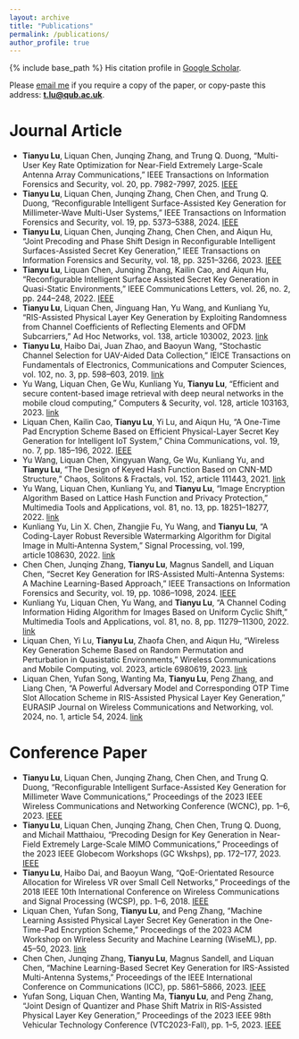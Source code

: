 ```yaml
---
layout: archive
title: "Publications"
permalink: /publications/
author_profile: true
---
```

{% include base_path %}
His citation profile in [Google Scholar](https://scholar.google.com/citations?user=EyknLkwAAAAJ&hl=en).

Please [email me](mailto:t.lu@qub.ac.uk) if you require a copy of the paper, or copy-paste this address: **t.lu@qub.ac.uk**.




<!-- # Preprint  -->

# Journal Article
* **Tianyu Lu**, Liquan Chen, Junqing Zhang, and Trung Q. Duong, “Multi-User Key Rate Optimization for Near-Field Extremely Large-Scale Antenna Array Communications,” IEEE Transactions on Information Forensics and Security, vol. 20, pp. 7982-7997, 2025. [IEEE](https://ieeexplore.ieee.org/document/11104139)
* **Tianyu Lu**, Liquan Chen, Junqing Zhang, Chen Chen, and Trung Q. Duong, “Reconfigurable Intelligent Surface-Assisted Key Generation for Millimeter-Wave Multi-User Systems,” IEEE Transactions on Information Forensics and Security, vol. 19, pp. 5373–5388, 2024. [IEEE](https://ieeexplore.ieee.org/document/10520332) 
* **Tianyu Lu**, Liquan Chen, Junqing Zhang, Chen Chen, and Aiqun Hu, “Joint Precoding and Phase Shift Design in Reconfigurable Intelligent Surfaces-Assisted Secret Key Generation,” IEEE Transactions on Information Forensics and Security, vol. 18, pp. 3251–3266, 2023. [IEEE](https://ieeexplore.ieee.org/document/10106070)
* **Tianyu Lu**, Liquan Chen, Junqing Zhang, Kailin Cao, and Aiqun Hu, “Reconfigurable Intelligent Surface Assisted Secret Key Generation in Quasi-Static Environments,” IEEE Communications Letters, vol. 26, no. 2, pp. 244–248, 2022. [IEEE](https://ieeexplore.ieee.org/document/9627160)
* **Tianyu Lu**, Liquan Chen, Jinguang Han, Yu Wang, and Kunliang Yu, “RIS-Assisted Physical Layer Key Generation by Exploiting Randomness from Channel Coefficients of Reflecting Elements and OFDM Subcarriers,” Ad Hoc Networks, vol. 138, article 103002, 2023. [link](https://doi.org/10.1016/j.adhoc.2022.103002)
* **Tianyu Lu**, Haibo Dai, Juan Zhao, and Baoyun Wang, “Stochastic Channel Selection for UAV-Aided Data Collection,” IEICE Transactions on Fundamentals of Electronics, Communications and Computer Sciences, vol. 102, no. 3, pp. 598–603, 2019. [link](https://search.ieice.org/bin/summary.php?id=e102-a_3_598)
* Yu Wang, Liquan Chen, Ge Wu, Kunliang Yu, **Tianyu Lu**, “Efficient and secure content-based image retrieval with deep neural networks in the mobile cloud computing,” Computers & Security, vol. 128, article 103163, 2023. [link](https://doi.org/10.1016/j.cose.2023.103163)
* Liquan Chen, Kailin Cao, **Tianyu Lu**, Yi Lu, and Aiqun Hu, “A One-Time Pad Encryption Scheme Based on Efficient Physical-Layer Secret Key Generation for Intelligent IoT System,” China Communications, vol. 19, no. 7, pp. 185–196, 2022. [IEEE](https://ieeexplore.ieee.org/document/9837858)
* Yu Wang, Liquan Chen, Xingyuan Wang, Ge Wu, Kunliang Yu, and **Tianyu Lu**, “The Design of Keyed Hash Function Based on CNN-MD Structure,” Chaos, Solitons & Fractals, vol. 152, article 111443, 2021. [link](https://doi.org/10.1016/j.chaos.2021.111443)
* Yu Wang, Liquan Chen, Kunliang Yu, and **Tianyu Lu**, “Image Encryption Algorithm Based on Lattice Hash Function and Privacy Protection,” Multimedia Tools and Applications, vol. 81, no. 13, pp. 18251–18277, 2022. [link](https://link.springer.com/article/10.1007/s11042-022-12254-0)
* Kunliang Yu, Lin X. Chen, Zhangjie Fu, Yu Wang, and **Tianyu Lu**, “A Coding-Layer Robust Reversible Watermarking Algorithm for Digital Image in Multi‑Antenna System,” Signal Processing, vol. 199, article 108630, 2022. [link](https://doi.org/10.1016/j.sigpro.2022.108630)
* Chen Chen, Junqing Zhang, **Tianyu Lu**, Magnus Sandell, and Liquan Chen, “Secret Key Generation for IRS-Assisted Multi-Antenna Systems: A Machine Learning-Based Approach,” IEEE Transactions on Information Forensics and Security, vol. 19, pp. 1086–1098, 2024. [IEEE](https://ieeexplore.ieee.org/document/10315046) 
* Kunliang Yu, Liquan Chen, Yu Wang, and **Tianyu Lu**, “A Channel Coding Information Hiding Algorithm for Images Based on Uniform Cyclic Shift,” Multimedia Tools and Applications, vol. 81, no. 8, pp. 11279–11300, 2022. [link](https://link.springer.com/article/10.1007/s11042-021-12090-8)
* Liquan Chen, Yi Lu, **Tianyu Lu**, Zhaofa Chen, and Aiqun Hu, “Wireless Key Generation Scheme Based on Random Permutation and Perturbation in Quasistatic Environments,” Wireless Communications and Mobile Computing, vol. 2023, article 6980619, 2023. [link](https://www.hindawi.com/journals/wcmc/2023/6980619/)
* Liquan Chen, Yufan Song, Wanting Ma, **Tianyu Lu**, Peng Zhang, and Liang Chen, “A Powerful Adversary Model and Corresponding OTP Time Slot Allocation Scheme in RIS-Assisted Physical Layer Key Generation,” EURASIP Journal on Wireless Communications and Networking, vol. 2024, no. 1, article 54, 2024. [link](https://jwcn-eurasipjournals.springeropen.com/articles/10.1186/s13638-024-02338-w)

# Conference Paper
* **Tianyu Lu**, Liquan Chen, Junqing Zhang, Chen Chen, and Trung Q. Duong, “Reconfigurable Intelligent Surface-Assisted Key Generation for Millimeter Wave Communications,” Proceedings of the 2023 IEEE Wireless Communications and Networking Conference (WCNC), pp. 1–6, 2023. [IEEE](https://ieeexplore.ieee.org/document/10119128)
* **Tianyu Lu**, Liquan Chen, Junqing Zhang, Chen Chen, Trung Q. Duong, and Michail Matthaiou, “Precoding Design for Key Generation in Near-Field Extremely Large-Scale MIMO Communications,” Proceedings of the 2023 IEEE Globecom Workshops (GC Wkshps), pp. 172–177, 2023. [IEEE](https://ieeexplore.ieee.org/document/10464921) 
* **Tianyu Lu**, Haibo Dai, and Baoyun Wang, “QoE-Orientated Resource Allocation for Wireless VR over Small Cell Networks,” Proceedings of the 2018 IEEE 10th International Conference on Wireless Communications and Signal Processing (WCSP), pp. 1–6, 2018. [IEEE](https://ieeexplore.ieee.org/document/8555683)
* Liquan Chen, Yufan Song, **Tianyu Lu**, and Peng Zhang, “Machine Learning Assisted Physical Layer Secret Key Generation in the One-Time-Pad Encryption Scheme,” Proceedings of the 2023 ACM Workshop on Wireless Security and Machine Learning (WiseML), pp. 45–50, 2023. [link](https://doi.org/10.1016/j.sigpro.2022.108630)
* Chen Chen, Junqing Zhang, **Tianyu Lu**, Magnus Sandell, and Liquan Chen, “Machine Learning-Based Secret Key Generation for IRS-Assisted Multi-Antenna Systems,” Proceedings of the IEEE International Conference on Communications (ICC), pp. 5861–5866, 2023. [IEEE](https://ieeexplore.ieee.org/document/10279041)
* Yufan Song, Liquan Chen, Wanting Ma, **Tianyu Lu**, and Peng Zhang, “Joint Design of Quantizer and Phase Shift Matrix in RIS-Assisted Physical Layer Key Generation,” Proceedings of the 2023 IEEE 98th Vehicular Technology Conference (VTC2023-Fall), pp. 1–5, 2023. [IEEE](https://ieeexplore.ieee.org/document/10333811)  
 

